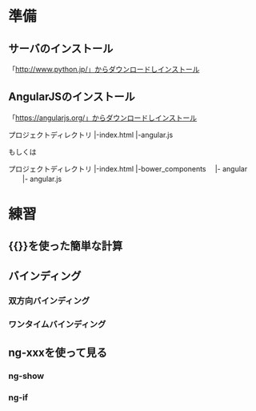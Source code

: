 # 準備
## サーバのインストール

「http://www.python.jp/」からダウンロードしインストール

## AngularJSのインストール

「https://angularjs.org/」からダウンロードしインストール

プロジェクトディレクトリ
|-index.html
|-angular.js

もしくは

プロジェクトディレクトリ
|-index.html
|-bower_components
　|- angular
　　|- angular.js


# 練習
## {{}}を使った簡単な計算
## バインディング
### 双方向バインディング
### ワンタイムバインディング
## ng-xxxを使って見る
### ng-show
### ng-if
